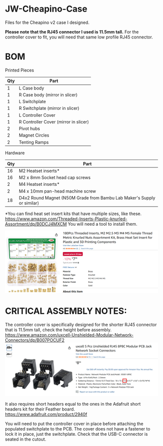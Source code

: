 # JW-Cheapino-Case
Files for the Cheapino v2 case I designed.

__Please note that the RJ45 connector I used is 11.5mm tall.__ For the controller cover to fit, you will need that same low profile RJ45 connector.

# BOM

Printed Pieces

| Qty | Part                                   |
| --- | -------------------------------------- |
|  1  | L Case body                            |
|  1  | R Case body (mirror in slicer)         |
|  1  | L Switchplate                          |
|  1  | R Switchplate (mirror in slicer)       |
|  1  | L Controller Cover                     |
|  1  | R Controller Cover (mirror in slicer)  |
|  2  | Pivot hubs                             |
|  2  | Magnet Circles                         |
|  2  | Tenting Ramps                          |


Hardware

| Qty  | Part                                                                     |
| ---- | ------------------------------------------------------------------------ |
|  16  | M2 Heatset inserts*                                                      |
|  16  | M2 x 8mm Socket head cap screws                                          |
|   2  | M4 Heatset inserts*                                                      |
|   2  | M4 x 10mm pan-head machine screw                                         |
|  18  | D4x2 Round Magnet (N50M Grade from Bambu Lab Maker's Supply or similar)  |

*You can find heat set insert kits that have multiple sizes, like these. https://www.amazon.com/Threaded-Inserts-Plastic-knurled-Assortment/dp/B0DCJ4MXCM
You will need a tool to install them.

![](Assorted%20Heat%20Set%20Insert%20Img.png)


# CRITICAL ASSEMBLY NOTES:
The controller cover is specifically designed for the shorter RJ45 connector that is 11.5mm tall, check the height before assembly.
https://www.amazon.com/uxcell-Unshielded-Modular-Network-Connectors/dp/B007POCUF2
![](RJ45%20Size%20Img.png)


It also requires short headers equal to the ones in the Adafruit short headers kit for their Feather board.
https://www.adafruit.com/product/2940f

You will need to put the controller cover in place before attaching the populated switchplate to the PCB. The cover does not have a fastener to lock it in place, just the switchplate.
Check that the USB-C connector is seated in the cutout.

